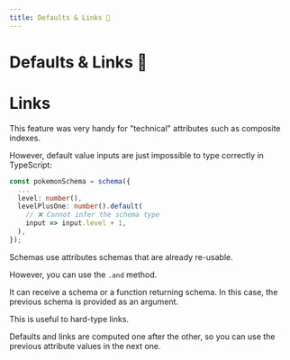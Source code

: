 ```yaml
---
title: Defaults & Links 👷
---
```


# Defaults & Links 👷

# Links

This feature was very handy for "technical" attributes such as composite indexes.

However, default value inputs are just impossible to type correctly in TypeScript:

```ts
const pokemonSchema = schema({
  ...
  level: number(),
  levelPlusOne: number().default(
    // ❌ Cannot infer the schema type
    input => input.level + 1,
  ),
});
```

Schemas use attributes schemas that are already re-usable.

However, you can use the `.and` method.

It can receive a schema or a function returning schema. In this case, the previous schema is provided as an argument.

This is useful to hard-type links.

Defaults and links are computed one after the other, so you can use the previous attribute values in the next one.

